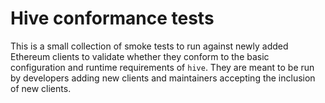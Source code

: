 # Hive conformance tests

This is a small collection of smoke tests to run against newly added Ethereum clients to validate
whether they conform to the basic configuration and runtime requirements of `hive`. They are meant
to be run by developers adding new clients and maintainers accepting the inclusion of new clients.
